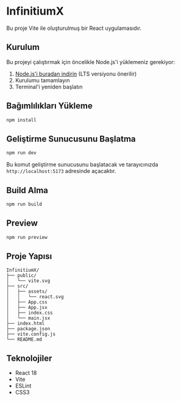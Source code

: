 # InfinitiumX

Bu proje Vite ile oluşturulmuş bir React uygulamasıdır.

## Kurulum

Bu projeyi çalıştırmak için öncelikle Node.js'i yüklemeniz gerekiyor:

1. [Node.js'i buradan indirin](https://nodejs.org/) (LTS versiyonu önerilir)
2. Kurulumu tamamlayın
3. Terminal'i yeniden başlatın

## Bağımlılıkları Yükleme

```bash
npm install
```

## Geliştirme Sunucusunu Başlatma

```bash
npm run dev
```

Bu komut geliştirme sunucusunu başlatacak ve tarayıcınızda `http://localhost:5173` adresinde açacaktır.

## Build Alma

```bash
npm run build
```

## Preview

```bash
npm run preview
```

## Proje Yapısı

```
InfinitiumX/
├── public/
│   └── vite.svg
├── src/
│   ├── assets/
│   │   └── react.svg
│   ├── App.css
│   ├── App.jsx
│   ├── index.css
│   └── main.jsx
├── index.html
├── package.json
├── vite.config.js
└── README.md
```

## Teknolojiler

- React 18
- Vite
- ESLint
- CSS3 